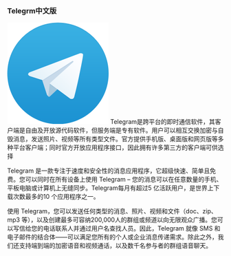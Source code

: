 ### Telegrm中文版
![image](https://github.com/telergems/telergems/blob/main/t_logo.png)
Telegram是跨平台的即时通信软件，其客户端是自由及开放源代码软件，但服务端是专有软件。用户可以相互交换加密与自毁消息，发送照片、视频等所有类型文件。官方提供手机版、桌面版和网页版等多种平台客户端；同时官方开放应用程序接口，因此拥有许多第三方的客户端可供选择







Telegram 是一款专注于速度和安全性的消息应用程序，它超级快速、简单且免费。您可以同时在所有设备上使用 Telegram – 您的消息可以在任意数量的手机、平板电脑或计算机上无缝同步。Telegram每月有超过5 亿活跃用户，是世界上下载次数最多的10 个应用程序之一。

使用 Telegram，您可以发送任何类型的消息、照片、视频和文件（doc、zip、mp3 等），以及创建最多可容纳200,000人的群组或频道以向无限观众广播。您可以写信给您的电话联系人并通过用户名查找人员。因此，Telegram 就像 SMS 和电子邮件的结合体——可以满足您所有的个人或企业消息传递需求。除此之外，我们还支持端到端的加密语音和视频通话，以及数千名参与者的群组语音聊天。

<!--
**telergems/telergems** is a ✨ _special_ ✨ repository because its `README.md` (this file) appears on your GitHub profile.

Here are some ideas to get you started:

- 🔭 I’m currently working on ...
- 🌱 I’m currently learning ...
- 👯 I’m looking to collaborate on ...
- 🤔 I’m looking for help with ...
- 💬 Ask me about ...
- 📫 How to reach me: ...
- 😄 Pronouns: ...
- ⚡ Fun fact: ...
-->
